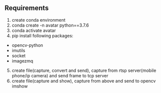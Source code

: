 ## Requirements


1. create conda environment
2. conda create -n avatar python==3.7.6
3. conda activate avatar
4. pip install following packages:
- opencv-python
- imutils
- socket
- imagezmq
5. create file(capture, convert and send), capture from rtsp server(mobile phone/ip camera) and send frame to tcp server
6. create file(capture and show), capture from above and send to opencv imshow
